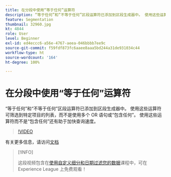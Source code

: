 ```yaml
---
title: 在分段中使用“等于任何”运算符
description: “等于任何”和“不等于任何”区段运算符已添加到区段生成器中。 使用这些运算符可筛选到特定项目的列表，而不是使用多个 OR 语句或“包含任何”。 使用这些运算符而不是“包含任何”还有助于加快查询速度。
feature: Segmentation
thumbnail: 32960.jpg
kt: 4844
role: User
level: Beginner
exl-id: ed4eccc6-a56e-4767-aeea-046bbbb7ee9c
source-git-commit: f59fdf873fc6aaee8aaa5bd244a31de931034c44
workflow-type: ht
source-wordcount: '164'
ht-degree: 100%

---
```


# 在分段中使用“等于任何”运算符

“等于任何”和“不等于任何”区段运算符已添加到区段生成器中。 使用这些运算符可筛选到特定项目的列表，而不是使用多个 OR 语句或“包含任何”。 使用这些运算符而不是“包含任何”还有助于加快查询速度。

>[!VIDEO](https://video.tv.adobe.com/v/32960/?quality=12)

有关更多信息，请访问[文档](https://experienceleague.adobe.com/docs/analytics/components/segmentation/segment-reference/seg-operators.html)

>[!INFO]
>
> 这段视频包含在[使用自定义细分和日期过滤您的数据](https://experienceleague.adobe.com/?recommended=Analytics-U-1-2021.1.filterdata)课程中，可在 Experience League 上免费观看！
